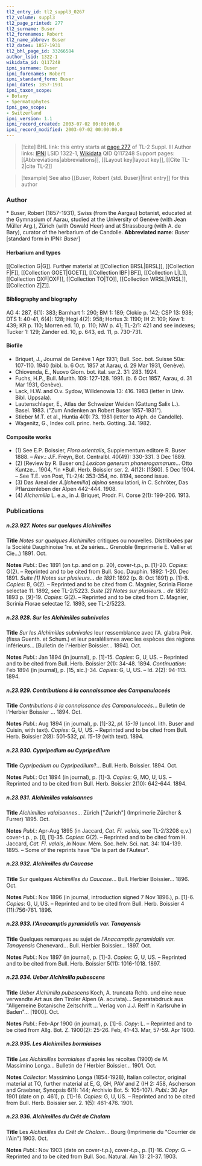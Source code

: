 ```yaml
---
tl2_entry_id: tl2_suppl3_0267
tl2_volume: suppl3
tl2_page_printed: 277
tl2_surname: Buser
tl2_forenames: Robert
tl2_name_abbrev: Buser
tl2_dates: 1857-1931
tl2_bhl_page_id: 33266584
author_lsid: 1322-1
wikidata_id: Q117248
ipni_surname: Buser
ipni_forenames: Robert
ipni_standard_form: Buser
ipni_dates: 1857-1931
ipni_taxon_scope: 
- Botany
- Spermatophytes
ipni_geo_scope: 
- Switzerland
ipni_version: 1.1
ipni_record_created: 2003-07-02 00:00:00.0
ipni_record_modified: 2003-07-02 00:00:00.0
---
```


> [!cite] BHL link: this entry starts at [page 277](https://www.biodiversitylibrary.org/page/33266584) of TL-2 Suppl. III
> Author links: [IPNI](https://www.ipni.org/a/1322-1) LSID 1322-1, [Wikidata](https://www.wikidata.org/wiki/Q117248) QID Q117248
> Support pages: [[Abbreviations|abbreviations]], [[Layout key|layout key]], [[Cite TL-2|cite TL-2]]

> [!example] See also [[Buser, Robert {std. Buser}|first entry]] for this author

### Author

\* Buser, Robert (1857-1931), Swiss (from the Aargau) botanist, educated at the Gymnasium of Aarau, studied at the University of Genève (with Jean Müller Arg.), Zürich (with Oswald Heer) and at Strassbourg (with A. de Bary), curator of the herbarium of de Candolle. 
**Abbreviated name**: *Buser* \[standard form in IPNI: *Buser*\]

#### Herbarium and types

[[Collection G|G]]. Further material at [[Collection BRSL|BRSL]], [[Collection F|F]], [[Collection GOET|GOET]], [[Collection IBF|IBF]], [[Collection L|L]], [[Collection OXF|OXF]], [[Collection TO|TO]], [[Collection WRSL|WRSL]], [[Collection Z|Z]].

#### Bibliography and biography

AG 4: 287, 6(1): 383; Barnhart 1: 290; BM 1: 189; Clokie p. 142; CSP 13: 938; DTS 1: 40-41, 6(4): 128; Hegi 4(2): 958; Hortus 3: 1190; IH 2: 109; Kew 1: 439; KR p. 110; Morren ed. 10, p. 110; NW p. 41; TL-2/1: 421 and see indexes; Tucker 1: 129; Zander ed. 10, p. 643, ed. 11, p. 730-731.

#### Biofile

- Briquet, J., Journal de Genève 1 Apr 1931; Bull. Soc. bot. Suisse 50a: 107-110. 1940 (bibl. b. 6 Oct. 1857 at Aarau, d. 29 Mar 1931, Genève).
- Chiovenda, E., Nuovo Giorn. bot. ital. ser.2. 31: 283. 1924.
- Fuchs, H.P., Bull. Murith. 109: 127-128. 1991. (b. 6 Oct 1857, Aarau, d. 31 Mar 1931, Genève).
- Lack, H.W. and O.v. Sydow, Willdenowia 13: 416. 1983 (letter in Univ. Bibl. Uppsala).
- Lautenschlager, E., Atlas der Schweizer Weiden (Gattung Salix L.). Basel. 1983. ("Zum Andenken an Robert Buser 1857-1931").
- Stieber M.T. et al., Huntia 4(1): 73. 1981 (letter to Alph. de Candolle).
- Wagenitz, G., Index coll. princ. herb. Gotting. 34. 1982.

#### Composite works

- (1) See E.P. Boissier, *Flora orientalis*, Supplementum editore R. Buser 1888. – *Rev*.: J.F. Freyn, Bot. Centralbl. 40(49): 330-331. 3 Dec 1889.
- (2) \[Review by R. Buser on:\] *Lexicon generum phanerogamarum*... Otto Kuntze... 1904, *in *Bull. Herb. Boissier ser. 2. 4(12): \[1360\]. 5 Dec 1904. – See T.E. von Post, TL-2/4: 353-354, no. 8194, second issue.
- (3) Das Areal der *A*.\[*lchemilla*\] *alpina* sensu latiori, *in* C. Schröter, Das Pflanzenleben der Alpen 442-444. 1908.
- (4) *Alchemilla* L. e.a., in J. Briquet, Prodr. Fl. Corse 2(1): 199-206. 1913.

### Publications

##### n.23.927. Notes sur quelques Alchimilles

**Title**
*Notes sur quelques Alchimilles* critiques ou nouvelles. Distribuées par la Société Dauphinoise 1re. et 2e séries... Grenoble (Imprimerie E. Vallier et Cie...) 1891. Oct.

**Notes**
*Publ*.: Dec 1891 (on t.p. and on p. 20), cover-t.p., p. \[1\]-20. *Copies*: G(2). – Reprinted and to be cited from Bull. Soc. Dauphin. 1892: 1-20. Dec 1891.
*Suite \[1\] Notes sur plusieurs... de 1891*: 1892 (p. 8: Oct 1891) p. \[1\]-8. *Copies*: B, G(2). – Reprinted and to be cited from C. Magnier, Scrinia Florae selectae 11. 1892, see TL-2/5223.
*Suite \[2\] Notes sur plusieurs... de 189*2: 1893 p. \[9\]-19. *Copies*: G(2). – Reprinted and to be cited from C. Magnier, Scrinia Florae selectae 12. 1893, see TL-2/5223.

##### n.23.928. Sur les Alchimilles subnivales

**Title**
*Sur les Alchimilles subnivales* leur ressemblance avec l'A. glabra Poir. (fissa Guenth. et Schum.) et leur paralélismes avec les espèces des régions inférieurs... \[Bulletin de l'Herbier Boissier... 1894\]. Oct.

**Notes**
*Publ*.: Jan 1894 (in journal), p. \[1\]-15. *Copies*: G, U, US. – Reprinted and to be cited from Bull. Herb. Boissier 2(1): 34-48. 1894.
*Continuation*: Feb 1894 (in journal), p. \[15, sic.\]-34. *Copies*: G, U, US. – Id. 2(2): 94-113. 1894.

##### n.23.929. Contributions à la connaissance des Campanulaceés

**Title**
*Contributions à la connaissance des Campanulaceés*... Bulletin de l'Herbier Boissier ... 1894. Oct.

**Notes**
*Publ*.: Aug 1894 (in journal), p. \[1\]-32, *pl. 15-19* (uncol. lith. Buser and Cuisin, with text).
*Copies*: G, U, US. – Reprinted and to be cited from Bull. Herb. Boissier 2(8): 501-532, *pl. 15-19* (with text). 1894.

##### n.23.930. Cypripedium ou Cypripedilum

**Title**
*Cypripedium ou Cypripedilum*?... Bull. Herb. Boissier. 1894. Oct.

**Notes**
*Publ*.: Oct 1894 (in journal), p. \[1\]-3. *Copies*: G, MO, U, US. – Reprinted and to be cited from Bull. Herb. Boissier 2(10): 642-644. 1894.

##### n.23.931. Alchimilles valaisannes

**Title**
*Alchimilles valaisannes*... Zürich \["Zurich"\] (Imprimerie Zürcher & Furrer) 1895. Oct.

**Notes**
*Publ*.: Apr-Aug 1895 (in Jaccard, *Cat. Fl. valais*, see TL-2/3208 q.v.) cover-t.p., p. \[i\], \[1\]-35.
*Copies*: G(2). – Reprinted and to be cited from H. Jaccard, *Cat. Fl. valais*, *in* Nouv. Mém. Soc. helv. Sci. nat. 34: 104-139. 1895. – Some of the reprints have "De la part de l'Auteur".

##### n.23.932. Alchimilles du Caucase

**Title**
Sur quelques *Alchimilles du Caucase*... Bull. Herbier Boissier... 1896. Oct.

**Notes**
*Publ*.: Nov 1896 (in journal, introduction signed 7 Nov 1896.), p. \[1\]-6. *Copies*: G, U, US. – Reprinted and to be cited from Bull. Herb. Boissier 4 (11):756-761. 1896.

##### n.23.933. l'Anacamptis pyramidalis var. Tanayensis

**Title**
Quelques remarques au sujet de *l'Anacamptis pyramidalis var. Tanayensis* Chenevard... Bull. Herbier Boissier... 1897. Oct.

**Notes**
*Publ*.: Nov 1897 (in journal), p. \[1\]-3. *Copies*: G, U, US. – Reprinted and to be cited from Bull. Herb. Boissier 5(11): 1016-1018. 1897.

##### n.23.934. Ueber Alchimilla pubescens

**Title**
*Ueber Alchimilla pubescens* Koch, A. truncata Rchb. und eine neue verwandte Art aus den Tiroler Alpen (A. acutata)... Separatabdruck aus "Allgemeine Botanische Zeitschrift ... Verlag von J.J. Reiff in Karlsruhe in Baden"... \[1900\]. Oct.

**Notes**
*Publ*.: Feb-Apr 1900 (in journal), p. \[1\]-6. *Copy*: L. – Reprinted and to be cited from Allg. Bot. Z. 1900(2): 25-26. Feb, 41-43. Mar, 57-59. Apr 1900.

##### n.23.935. Les Alchimilles bormiaises

**Title**
*Les Alchimilles bormiaises* d'aprés les récoltes (1900) de M. Massimino Longa... Bulletin de l'Herbier Boissier... 1901. Oct.

**Notes**
*Collector*: Massimino Longa (1854-1928), Italian collector, original material at TO, further material at E, G, GH, PAV and Z (IH 2: 458, Ascherson and Graebner, Synopsis 6(1): 144; Archivio Bot. 5: 105-107).
*Publ*.: 30 Apr 1901 (date on p. 461), p. \[1\]-16. *Copies*: G, U, US. – Reprinted and to be cited from Bull. Herb. Boissier ser. 2. 1(5): 461-476. 1901.

##### n.23.936. Alchimilles du Crêt de Chalam

**Title**
Les *Alchimilles du Crêt de Chalam*... Bourg (Imprimerie du "Courrier de l'Ain") 1903. Oct.

**Notes**
*Publ*.: Nov 1903 (date on cover-t.p.), cover-t.p., p. \[1\]-16. *Copy*: G. – Reprinted and to be cited from Bull. Soc. Natural. Ain 13: 21-37. 1903.

